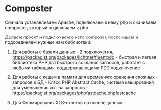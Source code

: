 # Composter

Сначала устанавливаем Apache, подключаем к нему php и скачиваем composter, который подключаем к php.

Делаем проект и подключаем в него composer, после ищем и подсоединяем нужные нам библиотеки:

1) Для работы с базами данных - 2 подключения, https://packagist.org/packages/lichtner/fluentpdo - быстрая и легкая библиотека PHP для быстрого создания запросов, работает с любыми таблицами, поддерживающими PDO подключение

2) Для работы с кешем в памяти для временного хранения сложных запросов к БД - Класс PHP Abstract Cache, система кэширования для уменьшения кол-ва запросов - https://packagist.org/packages/phpfastcache/phpfastcache

3) Для Формирования XLS-отчетов на основе данных - 
